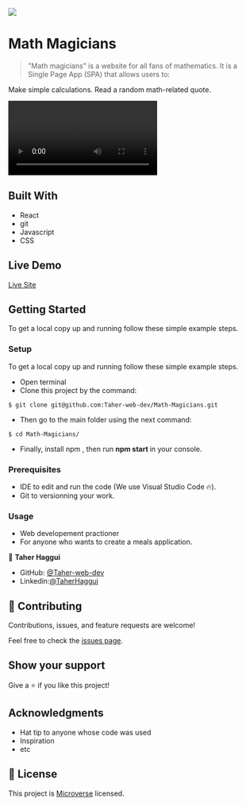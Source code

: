 ![](https://img.shields.io/badge/Microverse-blueviolet)

# Math Magicians

> "Math magicians" is a website for all fans of mathematics. It is a Single Page App (SPA) that allows users to:

Make simple calculations.
Read a random math-related quote.


<video> <source src='./src/assets/demo.webm' type='video/webm'/></video>


## Built With

- React
- git
- Javascript
- CSS


## Live Demo


[Live Site]()

## Getting Started




To get a local copy up and running follow these simple example steps.



### Setup

To get a local copy up and running follow these simple example steps.
- Open terminal
- Clone this project by the command: 

```
$ git clone git@github.com:Taher-web-dev/Math-Magicians.git
```

- Then go to the main folder using the next command:

```
$ cd Math-Magicians/
```

- Finally, install npm , then run <b> npm start </b> in your console.

### Prerequisites

- IDE to edit and run the code (We use Visual Studio Code 🔥).
- Git to versionning your work.


### Usage

- Web developement practioner
- For anyone who wants to create a meals application.

👤 **Taher Haggui**

- GitHub: [@Taher-web-dev](https://github.com/Taher-web-dev)
- Linkedin:[@TaherHaggui](https://www.linkedin.com/in/taher-haggui-66b5a6198/)


## 🤝 Contributing

Contributions, issues, and feature requests are welcome!

Feel free to check the [issues page](../../issues/).

## Show your support

Give a ⭐️ if you like this project!

## Acknowledgments

- Hat tip to anyone whose code was used
- Inspiration
- etc

## 📝 License

This project is [Microverse](https://www.microverse.org/) licensed.